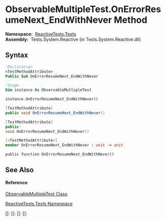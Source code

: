 # ObservableMultipleTest.OnErrorResumeNext\_EndWithNever Method

**Namespace:**  [ReactiveTests.Tests](ReactiveTests.Tests\ReactiveTests.Tests.md)  
**Assembly:**  Tests.System.Reactive (in Tests.System.Reactive.dll)

## Syntax

```vb
'Declaration
<TestMethodAttribute> _
Public Sub OnErrorResumeNext_EndWithNever
```

```vb
'Usage
Dim instance As ObservableMultipleTest

instance.OnErrorResumeNext_EndWithNever()
```

```csharp
[TestMethodAttribute]
public void OnErrorResumeNext_EndWithNever()
```

```c++
[TestMethodAttribute]
public:
void OnErrorResumeNext_EndWithNever()
```

```fsharp
[<TestMethodAttribute>]
member OnErrorResumeNext_EndWithNever : unit -> unit 
```

```jscript
public function OnErrorResumeNext_EndWithNever()
```

## See Also

#### Reference

[ObservableMultipleTest Class](ObservableMultipleTest\ObservableMultipleTest.md)

[ReactiveTests.Tests Namespace](ReactiveTests.Tests\ReactiveTests.Tests.md)

[]: 
[]: 
[]: 
[]: 